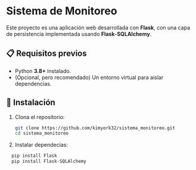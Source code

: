 # Sistema de Monitoreo

Este proyecto es una aplicación web desarrollada con **Flask**, con una capa de persistencia implementada usando **Flask‑SQLAlchemy**.

## 📋 Requisitos previos

- Python **3.8+** instalado.
- (Opcional, pero recomendado) Un entorno virtual para aislar dependencias.

## 🔧 Instalación

1. Clona el repositorio:
   ```bash
   git clone https://github.com/kimyork32/sistema_monitoreo.git
   cd sistema_monitoreo

2. Instalar dependecias:

 ```bash
   pip install Flask
   pip install Flask-SQLAlchemy